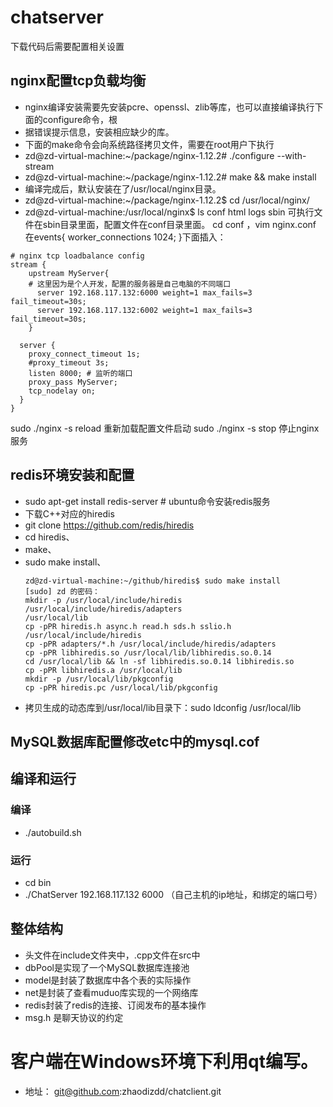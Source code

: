 # chatserver
下载代码后需要配置相关设置
## nginx配置tcp负载均衡
* nginx编译安装需要先安装pcre、openssl、zlib等库，也可以直接编译执行下面的configure命令，根
* 据错误提示信息，安装相应缺少的库。
* 下面的make命令会向系统路径拷贝文件，需要在root用户下执行 
* zd@zd-virtual-machine:~/package/nginx-1.12.2# ./configure --with-stream 
* zd@zd-virtual-machine:~/package/nginx-1.12.2# make && make install
* 编译完成后，默认安装在了/usr/local/nginx目录。
* zd@zd-virtual-machine:~/package/nginx-1.12.2$ cd /usr/local/nginx/ 
* zd@zd-virtual-machine:/usr/local/nginx$ ls 
conf  html  logs  sbin
可执行文件在sbin目录里面，配置文件在conf目录里面。
cd conf ，vim nginx.conf
在events{
  worker_connections  1024;
}下面插入：
```
# nginx tcp loadbalance config
stream {
    upstream MyServer{
    # 这里因为是个人开发，配置的服务器是自己电脑的不同端口
	  server 192.168.117.132:6000 weight=1 max_fails=3 fail_timeout=30s;
	  server 192.168.117.132:6002 weight=1 max_fails=3 fail_timeout=30s;
    }

  server {
	proxy_connect_timeout 1s;
	#proxy_timeout 3s;
	listen 8000; # 监听的端口
	proxy_pass MyServer;
	tcp_nodelay on;
  }
}   
```
sudo ./nginx -s reload   重新加载配置文件启动 
sudo ./nginx -s stop  停止nginx服务
## redis环境安装和配置
* sudo apt-get install redis-server   # ubuntu命令安装redis服务
* 下载C++对应的hiredis
* git clone https://github.com/redis/hiredis
* cd hiredis、
* make、
* sudo make install、
  ```
  zd@zd-virtual-machine:~/github/hiredis$ sudo make install
  [sudo] zd 的密码： 
  mkdir -p /usr/local/include/hiredis /usr/local/include/hiredis/adapters 
  /usr/local/lib
  cp -pPR hiredis.h async.h read.h sds.h sslio.h /usr/local/include/hiredis
  cp -pPR adapters/*.h /usr/local/include/hiredis/adapters
  cp -pPR libhiredis.so /usr/local/lib/libhiredis.so.0.14
  cd /usr/local/lib && ln -sf libhiredis.so.0.14 libhiredis.so
  cp -pPR libhiredis.a /usr/local/lib
  mkdir -p /usr/local/lib/pkgconfig
  cp -pPR hiredis.pc /usr/local/lib/pkgconfig
  ```
* 拷贝生成的动态库到/usr/local/lib目录下：sudo ldconfig /usr/local/lib
## MySQL数据库配置修改etc中的mysql.cof
## 编译和运行
### 编译
* ./autobuild.sh
### 运行
* cd bin
* ./ChatServer 192.168.117.132 6000 （自己主机的ip地址，和绑定的端口号）
## 整体结构
* 头文件在include文件夹中，.cpp文件在src中
* dbPool是实现了一个MySQL数据库连接池
* model是封装了数据库中各个表的实际操作
* net是封装了查看muduo库实现的一个网络库
* redis封装了redis的连接、订阅发布的基本操作
* msg.h 是聊天协议的约定
# 客户端在Windows环境下利用qt编写。
* 地址： git@github.com:zhaodizdd/chatclient.git

